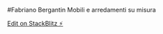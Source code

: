 #Fabriano Bergantin
Mobili e arredamenti su misura

[Edit on StackBlitz ⚡️](https://stackblitz.com/edit/web-platform-6cdlxs)
